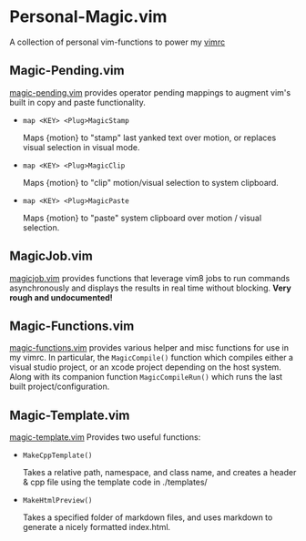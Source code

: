 # Personal-Magic.vim
A collection of personal vim-functions to power my [vimrc][]

## Magic-Pending.vim

[magic-pending.vim][] provides operator pending mappings to augment vim's
built in copy and paste functionality.

- `map <KEY> <Plug>MagicStamp`

  Maps <KEY>{motion} to "stamp" last yanked text over motion,
  or replaces visual selection in visual mode.

- `map <KEY> <Plug>MagicClip`

  Maps <KEY>{motion} to "clip" motion/visual selection to system
  clipboard.

- `map <KEY> <Plug>MagicPaste`

  Maps <KEY>{motion} to "paste" system clipboard over
  motion / visual selection.

## MagicJob.vim

[magicjob.vim][] provides functions that leverage vim8 jobs to run
commands asynchronously and displays the results in real time
without blocking. **Very rough and undocumented!**


## Magic-Functions.vim

[magic-functions.vim][] provides various helper and misc functions
for use in my vimrc. In particular, the `MagicCompile()` function
which compiles either a visual studio project, or an xcode project
depending on the host system. Along with its companion function
`MagicCompileRun()` which runs the last built project/configuration.

## Magic-Template.vim

[magic-template.vim][] Provides two useful functions:

- `MakeCppTemplate()`

  Takes a relative path, namespace, and class name, and creates
  a header & cpp file using the template code in ./templates/

- `MakeHtmlPreview()`

  Takes a specified folder of markdown files, and uses markdown
  to generate a nicely formatted index.html.




[vimrc]: https://github.com/s133p/dotfiles/blob/master/.vimrc
[magic-pending.vim]: https://github.com/s133p/personal-magic.vim/blob/master/plugin/magic-pending.vim
[magicjob.vim]: https://github.com/s133p/personal-magic.vim/blob/master/plugin/magicjob.vim
[magic-functions.vim]: https://github.com/s133p/personal-magic.vim/blob/master/plugin/magic-functions.vim
[magic-template.vim]: https://github.com/s133p/personal-magic.vim/blob/master/plugin/magic-template.vim
